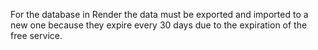 For the database in Render the data must be exported and imported to a new one because they expire every 30 days due to the expiration of the free service.
